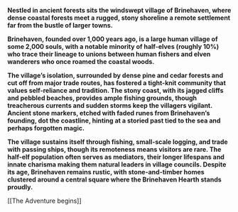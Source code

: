**Nestled in ancient forests sits the windswept village of Brinehaven, where dense coastal forests meet a rugged, stony shoreline a remote settlement far from the bustle of larger towns.**

**Brinehaven, founded over 1,000 years ago, is a large human village of some 2,000 souls, with a notable minority of half-elves (roughly 10%) who trace their lineage to unions between human fishers and elven wanderers who once roamed the coastal woods.**

**The village’s isolation, surrounded by dense pine and cedar forests and cut off from major trade routes, has fostered a tight-knit community that values self-reliance and tradition. The stony coast, with its jagged cliffs and pebbled beaches, provides ample fishing grounds, though treacherous currents and sudden storms keep the villagers vigilant. Ancient stone markers, etched with faded runes from Brinehaven’s founding, dot the coastline, hinting at a storied past tied to the sea and perhaps forgotten magic.**

**The village sustains itself through fishing, small-scale logging, and trade with passing ships, though its remoteness means visitors are rare. The half-elf population often serves as mediators, their longer lifespans and innate charisma making them natural leaders in village councils. Despite its age, Brinehaven remains rustic, with stone-and-timber homes clustered around a central square where the Brinehaven Hearth stands proudly.**

[[The Adventure begins]]